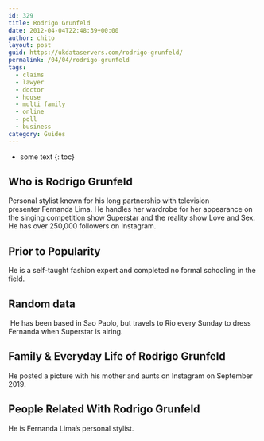 ```yaml
---
id: 329
title: Rodrigo Grunfeld
date: 2012-04-04T22:48:39+00:00
author: chito
layout: post
guid: https://ukdataservers.com/rodrigo-grunfeld/
permalink: /04/04/rodrigo-grunfeld
tags:
  - claims
  - lawyer
  - doctor
  - house
  - multi family
  - online
  - poll
  - business
category: Guides
---
```


* some text
{: toc}


## Who is  Rodrigo Grunfeld
                  
                  
                  
Personal stylist known for his long partnership with television presenter Fernanda Lima. He handles her wardrobe for her appearance on the singing competition show Superstar and the reality show Love and Sex. He has over 250,000 followers on Instagram.  
                  
                
                
                
## Prior to Popularity 
                  
                  
                  
He is a self-taught fashion expert and completed no formal schooling in the field. 
                  
                
                
                
## Random data 
                  
                  
                  
 He has been based in Sao Paolo, but travels to Rio every Sunday to dress Fernanda when Superstar is airing.  
                  
                
                
                
## Family & Everyday Life of Rodrigo Grunfeld
                  
                  
                  
He posted a picture with his mother and aunts on Instagram on September 2019.
                  
                
                
                
## People Related With  Rodrigo Grunfeld
                  
                  
                  
He is Fernanda Lima&#8217;s personal stylist. 
                  
                
              
            
          
          
          
    
    
  

